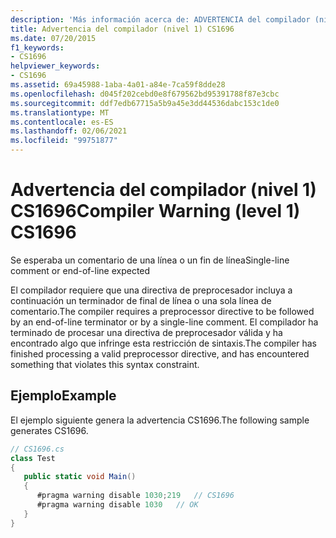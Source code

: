 ```yaml
---
description: 'Más información acerca de: ADVERTENCIA del compilador (nivel 1) CS1696'
title: Advertencia del compilador (nivel 1) CS1696
ms.date: 07/20/2015
f1_keywords:
- CS1696
helpviewer_keywords:
- CS1696
ms.assetid: 69a45988-1aba-4a01-a84e-7ca59f8dde28
ms.openlocfilehash: d045f202cebd0e8f679562bd95391788f87e3cbc
ms.sourcegitcommit: ddf7edb67715a5b9a45e3dd44536dabc153c1de0
ms.translationtype: MT
ms.contentlocale: es-ES
ms.lasthandoff: 02/06/2021
ms.locfileid: "99751877"
---
```

# <a name="compiler-warning-level-1-cs1696"></a><span data-ttu-id="ac40a-103">Advertencia del compilador (nivel 1) CS1696</span><span class="sxs-lookup"><span data-stu-id="ac40a-103">Compiler Warning (level 1) CS1696</span></span>

<span data-ttu-id="ac40a-104">Se esperaba un comentario de una línea o un fin de línea</span><span class="sxs-lookup"><span data-stu-id="ac40a-104">Single-line comment or end-of-line expected</span></span>  
  
 <span data-ttu-id="ac40a-105">El compilador requiere que una directiva de preprocesador incluya a continuación un terminador de final de línea o una sola línea de comentario.</span><span class="sxs-lookup"><span data-stu-id="ac40a-105">The compiler requires a preprocessor directive to be followed by an end-of-line terminator or by a single-line comment.</span></span> <span data-ttu-id="ac40a-106">El compilador ha terminado de procesar una directiva de preprocesador válida y ha encontrado algo que infringe esta restricción de sintaxis.</span><span class="sxs-lookup"><span data-stu-id="ac40a-106">The compiler has finished processing a valid preprocessor directive, and has encountered something that violates this syntax constraint.</span></span>  
  
## <a name="example"></a><span data-ttu-id="ac40a-107">Ejemplo</span><span class="sxs-lookup"><span data-stu-id="ac40a-107">Example</span></span>  

 <span data-ttu-id="ac40a-108">El ejemplo siguiente genera la advertencia CS1696.</span><span class="sxs-lookup"><span data-stu-id="ac40a-108">The following sample generates CS1696.</span></span>  
  
```csharp  
// CS1696.cs  
class Test  
{  
   public static void Main()  
   {  
      #pragma warning disable 1030;219   // CS1696  
      #pragma warning disable 1030   // OK  
   }  
}  
```
